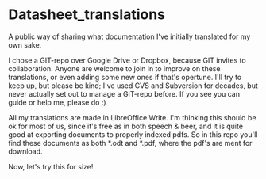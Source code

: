 # Datasheet_translations
A public way of sharing what documentation I've initially translated for my own sake.

I chose a GIT-repo over Google Drive or Dropbox, because GIT invites to collaboration. Anyone are welcome to join in to improve on these translations, or even adding some new ones if that's opertune. I'll try to keep up, but please be kind; I've used CVS and Subversion for decades, but never actually set out to manage a GIT-repo before. If you see you can guide or help me, please do :)

All my translations are made in LibreOffice Write. I'm thinking this should be ok for most of us, since it's free as in both speech & beer, and it is quite good at exporting documents to properly indexed pdfs. So in this repo you'll find these documents as both *.odt and *.pdf, where the pdf's are ment for download.

Now, let's try this for size!
